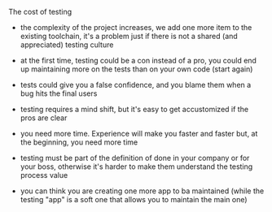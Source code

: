 The cost of testing

- the complexity of the project increases, we add one more item to the existing toolchain, it's a problem just if there is not a shared (and appreciated) testing culture

- at the first time, testing could be a con instead of a pro, you could end up maintaining more on the tests than on your own code (start again)

- tests could give you a false confidence, and you blame them when a bug hits the final users

- testing requires a mind shift, but it's easy to get accustomized if the pros are clear

- you need more time. Experience will make you faster and faster but, at the beginning, you need more time

- testing must be part of the definition of done in your company or for your boss, otherwise it's harder to make them understand the testing process value

- you can think you are creating one more app to ba maintained (while the testing "app" is a soft one that allows you to maintain the main one)

